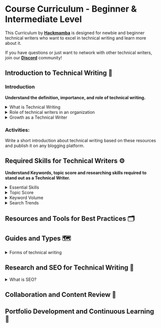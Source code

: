 # Course Curriculum - Beginner & Intermediate Level

This Curriculum by **[Hackmamba](https://hackmamba.io/)** is designed for newbie and beginner technical writers who want to excel in technical writing and learn more about it.  

If you have questions or just want to network with other technical writers, join our **[Discord](https://discord.com/invite/MjbyDy3sPp)** community!

## Introduction to Technical Writing 📝

### Introduction

**Understand the definition, importance, and role of technical writing.**

<details>
<summary>What is Technical Writing</summary>

**[What is Technical Writing?](https://technicalwriterhq.com/writing/technical-writing/)** 

**[Technical Writing: What and How?](https://edidiongasikpo.com/technical-writing-what-and-how)** 

**[Everything you need to know to become a technical writer](https://www.everythingtechnicalwriting.com/everything-you-need-to-know-about-technical-writing/)** 

**[The ABCs of Technical Writing](https://www.developernation.net/blog/the-abcs-of-technical-writing/)**

**[A software developer's guide to Writing](https://theankurtyagi.com/a-software-developers-guide-to-writing/)** 

**[Types of Technical Writing](https://www.acadecraft.com/blog/types-of-technical-writing/)**
</details>

<details>
<summary>Role of technical writers in an organization</summary>

**[Why is Technical Writing Important at Workplace](https://www.acadecraft.com/blog/reasons-why-is-technical-writing-important/)** 

[**Why Technical Writing Is Critical to the Success of An Organisation**](https://keepler.io/2022/06/01/why-technical-writing-is-critical-to-the-success-of-an-organisation/)

</details>

<details>
<summary>Growth as a Technical Writer</summary>

**[What is the Technical Writer Career Path?](https://www.youtube.com/watch?v=RZF34wQEv0Y)**

**[How to Write Efficient Technical Blog Posts](https://www.youtube.com/watch?v=6LJ0-eHgBKc&t=74s)**

</details>


### Activities:

Write a short introduction about technical writing based on these resources and publish it on any blogging platform.


## Required Skills for Technical Writers ⚙️

**Understand Keywords, topic score and researching skills required to stand out as a Technical Writer.**

<details>
<summary>Essential Skills</summary>

**[Steps to creating an outstanding content outline for Technical Writers](https://hackmamba.io/blog/2024/08/content-outline-for-technical-writers/)**
    
**[9 Essential Technical Writing Skills Every Writer Must Possess](https://whatfix.com/blog/technical-writing-skills/)**
    
**[Essential Technical Writing Skills](https://technicalwriterhq.com/career/technical-writer/technical-writing-skills/)**
    
**[11 Skills of a Good Technical Writer](https://clickhelp.com/clickhelp-technical-writing-blog/11-skills-of-a-good-technical-writer/#interest-in-science-and-technology)**
    
</details>


<details>
<summary>Topic Score</summary>
    
**[How is the topic score calculated?](https://kb.scompler.com/en/knowledge/how-is-the-topic-score-calculated)**
    
**[Technical Documentation in Software Development](https://www.altexsoft.com/blog/technical-documentation-in-software-development-types-best-practices-and-tools/)**
    
**[How can you evaluate the effectiveness of research in technical writing?](https://www.linkedin.com/advice/1/how-can-you-evaluate-effectiveness-research-technical-writing)**

</details>

<details>

<summary>Keyword Volume</summary>
    

**[Keyword Search Volume Insights: A Detailed Overview](https://neilpatel.com/blog/keyword-search-volume/)**
    
**[Keyword Search Volume: What It Is & How to Find It](https://www.semrush.com/blog/keyword-search-volume/)** 
    
**[Keyword Research Tutorial: Best Strategies to Rank #1](https://youtu.be/NadiT0HYt4Y?si=aGIaY3XHlS5w-zd_)**

</details>

<details>

<summary>Search Trends</summary>
    
**[Blog Post Ideas](https://firstsiteguide.com/blog-post-ideas/)**
    
**[How to find topics](https://jackandbean.com/blog/how-to-find-topics/)**

</details>

## Resources and Tools for Best Practices 🗂️


## Guides and Types 🗺️

<details>

<summary>Forms of technical writing</summary>
    
**[Exploring the 11 Types of Technical Writing](https://www.acadecraft.com/blog/types-of-technical-writing/)**    
    
**[API Documentation Guide and Best Practices](https://stoplight.io/api-documentation-guide)**
    
**[Content Troubleshooting Guide](https://contentmanagementcourse.com/content-troubleshooting/content-troubleshooting-guide/)**

</details>


## Research and SEO for Technical Writing 🔬

<details>

<summary>What is SEO?</summary>

**[SEO Explained: What Is SEO?](https://www.youtube.com/watch?v=pIbQfOcsEsE)**

**[Keyword Research for SEO Beginners](https://www.youtube.com/watch?v=OMJQPqG2Uas)**

**[What is on-page SEO?](https://yoast.com/what-is-onpage-seo/)**

**[41 Best SEO Tools (Free & Paid](https://backlinko.com/best-free-seo-tools))**

**[Tips on Conducting Proper Research in Tech Writing](https://medium.com/technical-writing-is-easy/tips-on-conducting-proper-research-in-tech-writing-7eeba58bde81)** 

</details>

## Collaboration and Content Review 🤝


## Portfolio Development and Continuous Learning  💼
